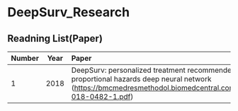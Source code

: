 # DeepSurv_Research


## Readning List(Paper)

| Number | Year | Paper | 
|---|---|:---|
| 1 | 2018 | DeepSurv: personalized treatment recommender system using a Cox proportional hazards deep neural network (https://bmcmedresmethodol.biomedcentral.com/track/pdf/10.1186/s12874-018-0482-1.pdf) |

